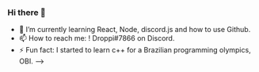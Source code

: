 ### Hi there 👋

- 🌱 I’m currently learning React, Node, discord.js and how to use Github.
- 📫 How to reach me: ! Droppi#7866 on Discord.
- ⚡ Fun fact: I started to learn c++ for a Brazilian programming olympics, OBI.
-->
